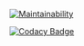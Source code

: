 [![Maintainability](https://api.codeclimate.com/v1/badges/2f617c7197ace54fe059/maintainability)](https://codeclimate.com/github/kindertheo/P7-BileMo/maintainability)

[![Codacy Badge](https://app.codacy.com/project/badge/Grade/f2e1b1a99d7349aab3852a440d0be7fe)](https://www.codacy.com/manual/kindertheo/P7-BileMo?utm_source=github.com&amp;utm_medium=referral&amp;utm_content=kindertheo/P7-BileMo&amp;utm_campaign=Badge_Grade)
